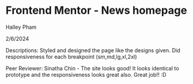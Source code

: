 # Frontend Mentor - News homepage

Halley Pham

2/6/2024

Descriptions: Styled and designed the page like the designs given. Did responsiveness for each breakpoint (sm,md,lg,xl,2xl)

Peer Reviewer: Sinatha Chin
    - The site looks good! It looks identical to prototype and the responsiveness looks great also. Great job!! :D
